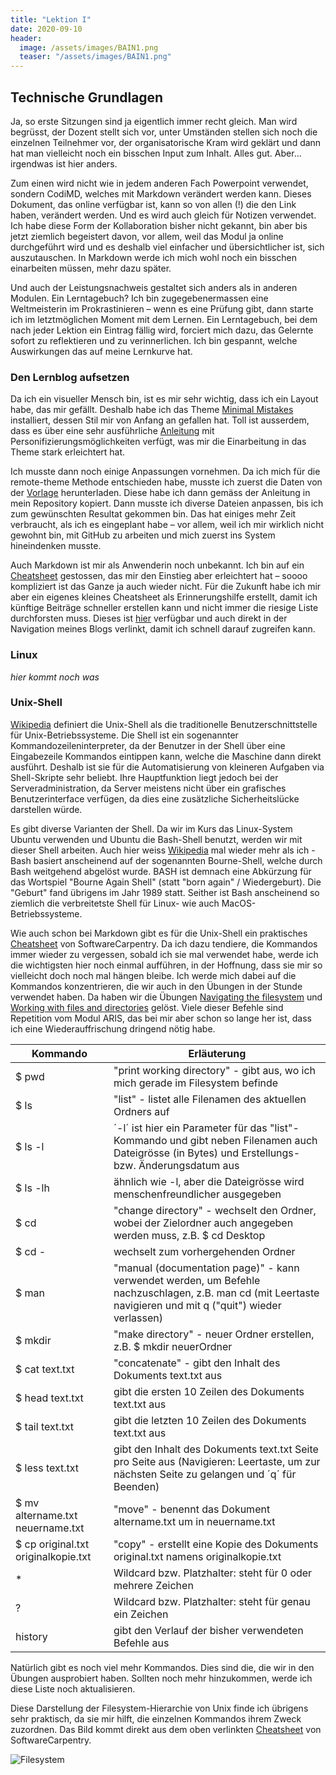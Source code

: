 ```yaml
---
title: "Lektion I"
date: 2020-09-10
header:
  image: /assets/images/BAIN1.png
  teaser: "/assets/images/BAIN1.png"
---
```


## Technische Grundlagen

Ja, so erste Sitzungen sind ja eigentlich immer recht gleich. Man wird begrüsst, der Dozent stellt sich vor, unter Umständen stellen sich noch die einzelnen Teilnehmer vor, der organisatorische Kram wird geklärt und dann hat man vielleicht noch ein bisschen Input zum Inhalt. Alles gut. Aber… irgendwas ist hier anders. 

Zum einen wird nicht wie in jedem anderen Fach Powerpoint verwendet, sondern CodiMD, welches mit Markdown verändert werden kann. Dieses Dokument, das online verfügbar ist, kann so von allen (!) die den Link haben, verändert werden. Und es wird auch gleich für Notizen verwendet. Ich habe diese Form der Kollaboration bisher nicht gekannt, bin aber bis jetzt ziemlich begeistert davon, vor allem, weil das Modul ja online durchgeführt wird und es deshalb viel einfacher und übersichtlicher ist, sich auszutauschen. In Markdown werde ich mich wohl noch ein bisschen einarbeiten müssen, mehr dazu später. 

Und auch der Leistungsnachweis gestaltet sich anders als in anderen Modulen. Ein Lerntagebuch? Ich bin zugegebenermassen eine Weltmeisterin im Prokrastinieren – wenn es eine Prüfung gibt, dann starte ich im letztmöglichen Moment mit dem Lernen. Ein Lerntagebuch, bei dem nach jeder Lektion ein Eintrag fällig wird, forciert mich dazu, das Gelernte sofort zu reflektieren und zu verinnerlichen. Ich bin gespannt, welche Auswirkungen das auf meine Lernkurve hat. 

### Den Lernblog aufsetzen
Da ich ein visueller Mensch bin, ist es mir sehr wichtig, dass ich ein Layout habe, das mir gefällt. Deshalb habe ich das Theme [Minimal Mistakes](https://mmistakes.github.io/minimal-mistakes/) installiert, dessen Stil mir von Anfang an gefallen hat. Toll ist ausserdem, dass es über eine sehr ausführliche [Anleitung]( https://mmistakes.github.io/minimal-mistakes/docs/quick-start-guide/) mit Personifizierungsmöglichkeiten verfügt, was mir die Einarbeitung in das Theme stark erleichtert hat. 

Ich musste dann noch einige Anpassungen vornehmen. Da ich mich für die remote-theme Methode entschieden habe, musste ich zuerst die Daten von der [Vorlage](https://github.com/mmistakes/mm-github-pages-starter) herunterladen. Diese habe ich dann gemäss der Anleitung in mein Repository kopiert. Dann musste ich diverse Dateien anpassen, bis ich zum gewünschten Resultat gekommen bin. Das hat einiges mehr Zeit verbraucht, als ich es eingeplant habe – vor allem, weil ich mir wirklich nicht gewohnt bin, mit GitHub zu arbeiten und mich zuerst ins System hineindenken musste.

Auch Markdown ist mir als Anwenderin noch unbekannt. Ich bin auf ein [Cheatsheet]( https://github.com/adam-p/markdown-here/wiki/Markdown-Cheatsheet) gestossen, das mir den Einstieg aber erleichtert hat – soooo kompliziert ist das Ganze ja auch wieder nicht. Für die Zukunft habe ich mir aber ein eigenes kleines Cheatsheet als Erinnerungshilfe erstellt, damit ich künftige Beiträge schneller erstellen kann und nicht immer die riesige Liste durchforsten muss. Dieses ist [hier](https://leabaechli.github.io/leagabriela/markdown/) verfügbar und auch direkt in der Navigation meines Blogs verlinkt, damit ich schnell darauf zugreifen kann. 

### Linux
*hier kommt noch was*

### Unix-Shell
[Wikipedia](https://de.wikipedia.org/wiki/Unix-Shell) definiert die Unix-Shell als die traditionelle Benutzerschnittstelle für Unix-Betriebssysteme. Die Shell ist ein sogenannter Kommandozeileninterpreter, da der Benutzer  in der Shell über eine Eingabezeile Kommandos eintippen kann, welche die Maschine dann direkt ausführt. Deshalb ist sie für die Automatisierung von kleineren Aufgaben via Shell-Skripte sehr beliebt. Ihre Hauptfunktion liegt jedoch bei der Serveradministration, da Server meistens nicht über ein grafisches Benutzerinterface verfügen, da dies eine zusätzliche Sicherheitslücke darstellen würde. 

Es gibt diverse Varianten der Shell. Da wir im Kurs das Linux-System Ubuntu verwenden und Ubuntu die Bash-Shell benutzt, werden wir mit dieser Shell arbeiten. Auch hier weiss [Wikipedia](https://de.wikipedia.org/wiki/Bash_(Shell)) mal wieder mehr als ich - Bash basiert anscheinend auf der sogenannten Bourne-Shell, welche durch Bash weitgehend abgelöst wurde. BASH ist demnach eine Abkürzung für das Wortspiel "Bourne Again Shell" (statt "born again" / Wiedergeburt). Die "Geburt" fand übrigens im Jahr 1989 statt. Seither ist Bash anscheinend so ziemlich die verbreitetste Shell für Linux- wie auch MacOS-Betriebssysteme. 

Wie auch schon bei Markdown gibt es für die Unix-Shell ein praktisches [Cheatsheet](https://swcarpentry.github.io/shell-novice/reference/) von SoftwareCarpentry. Da ich dazu tendiere, die Kommandos immer wieder zu vergessen, sobald ich sie mal verwendet habe, werde ich die wichtigsten hier noch einmal aufführen, in der Hoffnung, dass sie mir so vielleicht doch noch mal hängen bleibe. Ich werde mich dabei auf die Kommandos konzentrieren, die wir auch in den Übungen in der Stunde verwendet haben. Da haben wir die Übungen [Navigating the filesystem](https://librarycarpentry.org/lc-shell/02-navigating-the-filesystem/index.html) und [Working with files and directories](https://librarycarpentry.org/lc-shell/03-working-with-files-and-folders/index.html) gelöst. Viele dieser Befehle sind Repetition vom Modul ARIS, das bei mir aber schon so lange her ist, dass ich eine Wiederauffrischung dringend nötig habe. 

| Kommando | Erläuterung |
| -------- | ----------- | 
| $ pwd  |"print working directory" - gibt aus, wo ich mich gerade im Filesystem befinde |
| $ ls   |"list" - listet alle Filenamen des aktuellen Ordners auf |
|$ ls -l |´-l´ ist hier ein Parameter für das "list"-Kommando und gibt neben Filenamen auch Dateigrösse (in Bytes) und Erstellungs- bzw. Änderungsdatum aus  |
|$ ls -lh|ähnlich wie -l, aber die Dateigrösse wird menschenfreundlicher ausgegeben |
|$ cd|"change directory" - wechselt den Ordner, wobei der Zielordner auch angegeben werden muss, z.B. $ cd Desktop|
|$ cd -|wechselt zum vorhergehenden Ordner |
|$ man|"manual (documentation page)" - kann verwendet werden, um Befehle nachzuschlagen, z.B. man cd (mit Leertaste navigieren und mit q ("quit") wieder verlassen) |
|$ mkdir|"make directory" - neuer Ordner erstellen, z.B. $ mkdir neuerOrdner|
|$ cat text.txt|"concatenate" - gibt den Inhalt des Dokuments text.txt aus|
|$ head text.txt|gibt die ersten 10 Zeilen des Dokuments text.txt aus|
|$ tail text.txt|gibt die letzten 10 Zeilen des Dokuments text.txt aus|
|$ less text.txt|gibt den Inhalt des Dokuments text.txt Seite pro Seite aus (Navigieren: Leertaste, um zur nächsten Seite zu gelangen und ´q´ für Beenden)|
|$ mv altername.txt neuername.txt|"move" - benennt das Dokument altername.txt um in neuername.txt|
|$ cp original.txt originalkopie.txt|"copy" - erstellt eine Kopie des Dokuments original.txt namens originalkopie.txt|
| * | Wildcard bzw. Platzhalter: steht für 0 oder mehrere Zeichen|
|? |Wildcard bzw. Platzhalter: steht für genau ein Zeichen|
|history|gibt den Verlauf der bisher verwendeten Befehle aus |

Natürlich gibt es noch viel mehr Kommandos. Dies sind die, die wir in den Übungen ausprobiert haben. Sollten noch mehr hinzukommen, werde ich diese Liste noch aktualisieren. 

Diese Darstellung der Filesystem-Hierarchie von Unix finde ich übrigens sehr praktisch, da sie mir hilft, die einzelnen Kommandos ihrem Zweck zuzordnen. Das Bild kommt direkt aus dem oben verlinkten [Cheatsheet](https://swcarpentry.github.io/shell-novice/reference/) von SoftwareCarpentry.

![Filesystem](https://swcarpentry.github.io/shell-novice/fig/standard-filesystem-hierarchy.svg "Unix-Filesystem-Hierarchie")
